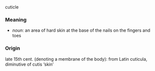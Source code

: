 cuticle
### Meaning
+ _noun_: an area of hard skin at the base of the nails on the fingers and toes

### Origin

late 15th cent. (denoting a membrane of the body): from Latin cuticula, diminutive of cutis ‘skin’
